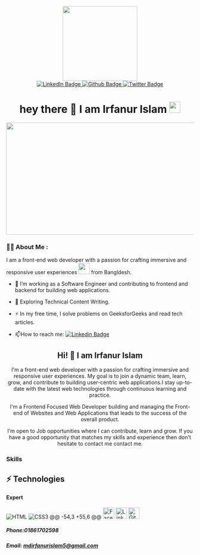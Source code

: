 <div id="header" align="center">
  <img src="https://media.giphy.com/media/M9gbBd9nbDrOTu1Mqx/giphy.gif" width="200"/>
 <div id="badges">
  <a href="https://www.linkedin.com/in/md-irfanur-islam98/">
    <img src="https://img.shields.io/badge/LinkedIn-blue?style=for-the-badge&logo=linkedin&logoColor=white" alt="LinkedIn Badge"/>
  </a>
  <a href="https://github.com/irfanshihab">
    <img src="https://img.shields.io/badge/Github-pink?style=for-the-badge&logo=github&logoColor=white" alt="Github Badge"/>
  </a>
  <a href="https://x.com/rfanur_islam">
    <img src="https://img.shields.io/badge/Twitter-blue?style=for-the-badge&logo=twitter&logoColor=white" alt="Twitter Badge"/>
  </a>
</div>
  <h1>
  hey there 👋 I am Irfanur Islam
  <img src="https://media.giphy.com/media/hvRJCLFzcasrR4ia7z/giphy.gif" width="30px"/>
</h1>
</div>
<div align="center">
  <img src="https://media.giphy.com/media/dWesBcTLavkZuG35MI/giphy.gif" width="600" height="300"/>
</div>


### :woman_technologist: About Me :

I am a front-end web developer with a passion for crafting immersive and responsive user experiences <img src="https://media.giphy.com/media/WUlplcMpOCEmTGBtBW/giphy.gif" width="30"> from Bangldesh.
- :telescope: I’m working as a Software Engineer and contributing to frontend and backend for building web applications.

- :seedling: Exploring Technical Content Writing.

- :zap: In my free time, I solve problems on GeeksforGeeks and read tech articles.

- :mailbox:How to reach me: [![Linkedin Badge](https://img.shields.io/badge/-kakbar-blue?style=flat&logo=Linkedin&logoColor=white)](https://www.linkedin.com/in/md-irfanur-islam98/)
<div align="center">
  <h2>Hi! 👋 I am Irfanur Islam</h2>
  <p>I'm a front-end web developer with a passion for crafting immersive and responsive user experiences. My goal is to join a dynamic team, learn, grow, and contribute to building user-centric web applications.I stay up-to-date with the latest web technologies through continuous learning and practice.</p>

  <p>I'm a Frontend Focused Web Developer building and managing the Front-end of Websites and Web Applications that leads to the success of the overall product.</p>
<p>I'm open to Job opportunities where I can contribute, learn and grow. If you have a good opportunity that matches my skills and experience then don't hesitate to contact me contact me.</p>
</div>

### Skills

## ⚡ Technologies
#### Expert
![HTML](https://img.shields.io/badge/HTML5-E34F26.svg?style=for-the-badge&logo=HTML5&logoColor=white)
![CSS3](https://img.shields.io/badge/CSS3-1572B6.svg?style=for-the-badge&logo=CSS3&logoColor=white)
@@ -54,3 +55,6 @@
<a href="https://web.facebook.com/profile.php?viewas=100000686899395&id=100071110307696" target="_blank"><img src="https://raw.githubusercontent.com/arturssmirnovs/arturssmirnovs/master/fb.png" alt="Facebook" width="30"></a>
<a href="https://www.linkedin.com/in/md-irfanur-islam98/" target="_blank"><img src="https://raw.githubusercontent.com/arturssmirnovs/arturssmirnovs/master/in.png" alt="LinkedIn" width="30"></a>
<a href="https://github.com/rfanurislam" target="_blank"><img src="https://raw.githubusercontent.com/arturssmirnovs/arturssmirnovs/master/git.png" alt="GitHub" width="30"></a>

##### Phone:01861702598
##### Email: mdirfanurislam5@gmail.com
